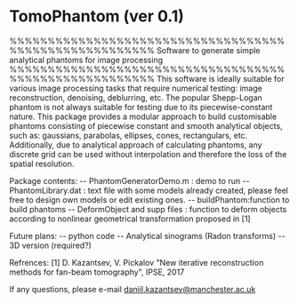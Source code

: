# TomoPhantom (ver 0.1)
%%%%%%%%%%%%%%%%%%%%%%%%%%%%%%%%%%%%%%%%%%%%%%%%%%%%%%%
Software to generate simple analytical phantoms for image processing 
%%%%%%%%%%%%%%%%%%%%%%%%%%%%%%%%%%%%%%%%%%%%%%%%%%%%%%%
This software is ideally suitable for various image processing tasks
that require numerical testing: image reconstruction, denoising, 
deblurring, etc. The popular Shepp-Logan phantom is not always suitable 
for testing due to its piecewise-constant nature. This package provides a 
modular approach to build customisable phantoms consisting of piecewise 
constant and smooth analytical objects, such as: gaussians,  parabolas, 
ellipses, cones, rectangulars, etc. Additionally, due to analytical 
approach of calculating phantoms, any discrete grid can be used without 
interpolation and therefore the loss of the spatial resolution.

Package contents:
-- PhantomGeneratorDemo.m : demo to run
-- PhantomLibrary.dat : text file with some models already created, please
feel free to design own models or edit existing ones.
-- buildPhantom:function to build phantoms
-- DeformObject and supp files : function to deform objects according to
nonlinear geometrical transformation proposed in [1]

Future plans: 
-- python code
-- Analytical sinograms (Radon transforms)
-- 3D version (required?)

Refrences:
[1] D. Kazantsev, V. Pickalov "New iterative reconstruction methods for 
fan-beam tomography", IPSE, 2017

If any questions, please e-mail daniil.kazantsev@manchester.ac.uk 
